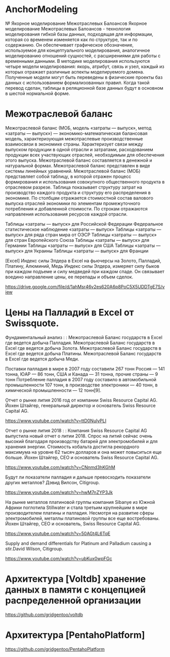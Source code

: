 # AnchorModeling

№ Якорное моделирование Межотраслевых Балоансов 
Якорное моделирование Межотраслевых Балоансов -  технология моделирования гибкой базы данных, подходящая для информации, которая со временем изменяется как по структуре, так и по содержанию. Он обеспечивает графическое обозначение, используемое для концептуального моделирования, аналогичное моделированию отношений сущностей, с расширениями для работы с временными данными. В методике моделирования используются четыре модели моделирования: якорь, атрибут, связь и узел, каждый из которых отражает различные аспекты моделируемого домена. Полученные модели могут быть переведены в физические проекты баз данных с использованием формализованных правил. Когда такой перевод сделан, таблицы в реляционной базе данных будут в основном в шестой нормальной форме.

# Межотраслевой баланс
  Межотраслевой баланс (МОБ, модель «затраты — выпуск», метод «затраты — выпуск») — экономико-математическая балансовая модель, характеризующая межотраслевые производственные взаимосвязи в экономике страны. Характеризует связи между выпуском продукции в одной отрасли и затратами, расходованием продукции всех участвующих отраслей, необходимым для обеспечения этого выпуска. Межотраслевой баланс составляется в денежной и натуральной формах.
  Межотраслевой баланс представлен в виде системы линейных уравнений. Межотраслевой баланс (МОБ) представляет собой таблицу, в которой отражен процесс формирования и использования совокупного общественного продукта в отраслевом разрезе. Таблица показывает структуру затрат на производство каждого продукта и структуру его распределения в экономике. По столбцам отражается стоимостной состав валового выпуска отраслей экономики по элементам промежуточного потребления и добавленной стоимости. По строкам отражаются направления использования ресурсов каждой отрасли.
  
Таблицы «затраты — выпуск» для Российской Федерации
Федеральное статистическое наблюдение «затраты — выпуск»
Таблицы «затраты — выпуск» для ряда стран мира от ОЭСР
Таблицы «затраты — выпуск» для стран Европейского Союза
Таблицы «затраты — выпуск» для Германии
Таблицы «затраты — выпуск» для США
Таблицы «затраты — выпуск» для Украины
Таблицы «затраты — выпуск» для Франции

[Excel] Индекс силы Элдера в Excel на фьючерсы на Золото, Палладий, Платину, Алюминий, Медь
Индекс силы Элдера, измеряет силу быков при каждом подъеме и силу медведей при каждом спаде. Он связывает воедино направление цены, ее перепады и объем сделок.

https://drive.google.com/file/d/1ahMsr46v2es620A6p8PoC5X5UDDTgE7S/view

# Цены на Палладий в Excel от Swissquote.

Фундаментальный анализ : :
Межотраслевой Баланс государств в Excel где ведется добыча Палладия.
Межотраслевой Баланс государств в Excel где ведется добыча Золота.
Межотраслевой Баланс государств в Excel где ведется добыча Платины.
Межотраслевой Баланс государств в Excel где ведется добыча Меди.

Поставки палладия в мире в 2007 году составили 267 тонн
Россия — 141 тонна,
ЮАР — 86 тонн,
США и Канада — 31 тонна,
прочие страны — 9 тонн
Потребление палладия в 2007 году составило в автомобильной промышленности 107 тонн, в производстве электроники — 40 тонн, в химической промышленности — 12 тонн[9].

Отчет о рынке лития 2016 год от компании Swiss Resource Capital AG. Йохен Штайгер, генеральный директор и основатель Swiss Resource Capital AG.

https://www.youtube.com/watch?v=ttD0NulyPLI

Отчет о рынке лития 2018 : : Компания Swiss Resource Capital AG выпустила новый отчет о литии 2018. Спрос на литий сейчас очень высокий благодаря производству батарей для электромобилей и для хранения энергии. Стоимость кобальта достигла рекордного максимума на уровне 62 тысяч долларов и она может повыситься еще больше. Йохен Штайгер, CEO и основатель Swiss Resource Capital AG.

https://www.youtube.com/watch?v=CNnmd3hKGhM

Будут ли показатели палладия и дальше превосходить показатели других металлов?
Дэвид Вилсон, Citigroup.

https://www.youtube.com/watch?v=hwM7nZYP3Jk

На рынке металлов платиновой группы компания Sibanye из Южной Африки поглотила Stillwater и стала третьим крупнейшим в мире производителем платины и палладия. Несмотря на развитие сферы электромобилей, металлы платиновой группы все еще востребованы. Йохен Штайгер, CEO и основатель, Swiss Resource Capital AG.

https://www.youtube.com/watch?v=50AGt4L6TqE

Supply and demand differentials for Platinum and Palladium causing a stir.David Wilson, Citigroup.

https://www.youtube.com/watch?v=ubKux0wpFGc

# Архитектура [Voltdb] хранение данных в памяти с концепцией распределенной организации
https://github.com/gridgentoo/voltdb

# Архитектура [PentahoPlatform]
https://github.com/gridgentoo/PentahoPlatform
